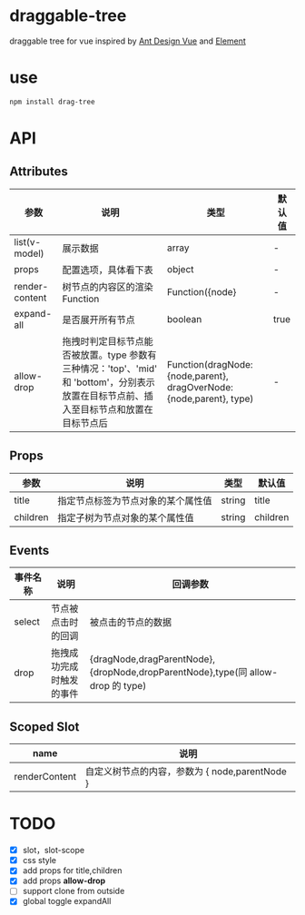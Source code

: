 # draggable-tree

draggable tree for vue inspired by [Ant Design Vue](https://vue.ant.design/components/tree-cn/#API) and [Element](https://element.eleme.cn/#/zh-CN/component/tree)

# use

```bash
npm install drag-tree

```

# API

## Attributes

| 参数           | 说明                                                                                                                                    | 类型                                                               | 默认值 |
| -------------- | --------------------------------------------------------------------------------------------------------------------------------------- | ------------------------------------------------------------------ | ------ |
| list(v-model)  | 展示数据                                                                                                                                | array                                                              | -      |
| props          | 配置选项，具体看下表                                                                                                                    | object                                                             | -      |
| render-content | 树节点的内容区的渲染 Function                                                                                                           | Function({node}                                                    | -      |
| expand-all     | 是否展开所有节点                                                                                                                        | boolean                                                            | true   |
| allow-drop     | 拖拽时判定目标节点能否被放置。type 参数有三种情况：'top'、'mid' 和 'bottom'，分别表示放置在目标节点前、插入至目标节点和放置在目标节点后 | Function(dragNode:{node,parent}, dragOverNode:{node,parent}, type) | -      |

## Props

| 参数     | 说明                               | 类型   | 默认值   |
| -------- | ---------------------------------- | ------ | -------- |
| title    | 指定节点标签为节点对象的某个属性值 | string | title    |
| children | 指定子树为节点对象的某个属性值     | string | children |

## Events

| 事件名称 | 说明                     | 回调参数                                                                        |
| -------- | ------------------------ | ------------------------------------------------------------------------------- |
| select   | 节点被点击时的回调       | 被点击的节点的数据                                                              |
| drop     | 拖拽成功完成时触发的事件 | {dragNode,dragParentNode},{dropNode,dropParentNode},type(同 allow-drop 的 type) |

## Scoped Slot

| name          | 说明                                           |
| ------------- | ---------------------------------------------- |
| renderContent | 自定义树节点的内容，参数为 { node,parentNode } |

# TODO

- [x] slot，slot-scope
- [x] css style
- [x] add props for title,children
- [x] add props **allow-drop**
- [ ] support clone from outside
- [x] global toggle expandAll
